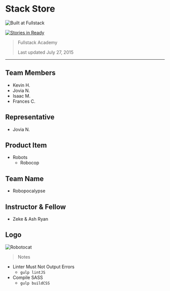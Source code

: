 # Stack Store

![Built at Fullstack](https://img.shields.io/badge/Built%20at-Fullstack-green.svg?style=flat-square)

[![Stories in Ready](https://badge.waffle.io/JoviaNierenberg/robopocalypse.svg?label=ready&title=Ready)](http://waffle.io/JoviaNierenberg/robopocalypse)

> Fullstack Academy
> 
> Last updated July 27, 2015

---

## Team Members

- Kevin H.
- Jovia N.
- Isaac M.
- Frances C.

## Representative

- Jovia N.

## Product Item

- Robots
    - Robocop

## Team Name

- Robopocalypse

## Instructor & Fellow

- Zeke & Ash Ryan

## Logo

![Robotocat](https://octodex.github.com/images/Robotocat.png)


> Notes

- Linter Must Not Output Errors
    - `gulp lintJS`
- Compile SASS
    - `gulp buildCSS`

